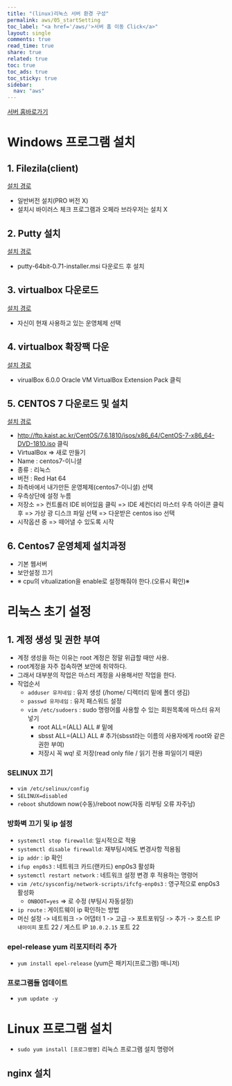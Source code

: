 ```yaml
---
title: "(linux)리눅스 서버 환경 구성"
permalink: aws/05_startSetting
toc_label: "<a href='/aws/'>서버 홈 이동 Click</a>"
layout: single
comments: true
read_time: true
share: true
related: true
toc: true
toc_ads: true
toc_sticky: true
sidebar:
  nav: "aws"
---
```

[서버 홈바로가기](../aws)

# Windows 프로그램 설치
## 1. Filezila(client)
[설치 경로](https://filezilla-project.org/download.php?type=client)
- 일반버전 설치(PRO 버전 X)
- 설치시 바이러스 체크 프로그램과 오페라 브라우저는 설치 X

## 2. Putty 설치
[설치 경로](https://www.chiark.greenend.org.uk/~sgtatham/putty/latest.html)
- putty-64bit-0.71-installer.msi 다운로드 후 설치

## 3. virtualbox 다운로드
[설치 경로](https://www.virtualbox.org/wiki/Downloads)
- 자신이 현재 사용하고 있는 운영체제 선택

## 4. virtualbox 확장팩 다운
[설치 경로](https://www.virtualbox.org/wiki/Downloads)
- virualBox 6.0.0 Oracle VM VirtualBox Extension Pack 클릭

## 5. CENTOS 7 다운로드 및 설치
[설치 경로](http://mirrors.oit.uci.edu/centos/7.6.1810/isos/x86_64/)
- http://ftp.kaist.ac.kr/CentOS/7.6.1810/isos/x86_64/CentOS-7-x86_64-DVD-1810.iso 클릭
- VirtualBox => 새로 만들기
- Name : centos7-이니셜
- 종류 : 리눅스
- 버전 : Red Hat 64
- 좌측바에서 내가만든 운영체제(centos7-이니셜) 선택
- 우측상단에 설정 누름
- 저장소 => 컨트롤러 IDE 비어있음 클릭 => IDE 세컨더리 마스터 우측 아이콘 클릭 후 => 가상 광 디스크 파일 선택 => 다운받은 centos iso 선택
- 시작옵션 중 => 떼어낼 수 있도록 시작

## 6. Centos7 운영체제 설치과정
- 기본 웹서버
- 보안설정 끄기
- ※ cpu의 vitualization을 enable로 설정해줘야 한다.(오류시 확인)※


# 리눅스 초기 설정
## 1. 계정 생성 및 권한 부여
- 계정 생성을 하는 이유는 root 계정은 정말 위급할 때만 사용.
- root계정을 자주 접속하면 보안에 취약하다.
- 그래서 대부분의 작업은 마스터 계정을 사용해서만 작업을 한다.
- 작업순서
  + `adduser 유저네임` : 유저 생성 (/home/ 디렉터리 밑에 폴더 생김)
  + `passwd 유저네임` : 유저 패스워드 설정
  + `vim /etc/sudoers` : sudo 명령어를 사용할 수 있는 회원목록에 마스터 유저 넣기
    * root ALL=(ALL) ALL # 밑에
    * sbsst ALL=(ALL) ALL # 추가(sbsst라는 이름의 사용자에게 root와 같은 권한 부여)
    * 저장시 꼭 wq! 로 저장(read only file / 읽기 전용 파일이기 때문)

### SELINUX 끄기
- `vim /etc/selinux/config`
- `SELINUX=disabled`
- `reboot`
shutdown now(수동)/reboot now(자동 리부팅 오류 자주남)

### 방화벽 끄기 및 ip 설정
- `systemctl stop firewalld`: 일시적으로 적용
- `systemctl disable firewalld`: 재부팅시에도 변경사항 적용됨
- `ip addr` : ip 확인
- `ifup enp0s3` : 네트워크 카드(랜카드) enp0s3 활성화
- `systemctl restart network` : 네트워크 설정 변경 후 적용하는 명령어
- `vim /etc/sysconfig/network-scripts/ifcfg-enp0s3` : 영구적으로 enp0s3 활성화
  + `ONBOOT=yes` => 로 수정 (부팅시 자동설정)
- `ip route` : 게이트웨이 ip 확인하는 방법
- 머신 설정 -> 네트워크 -> 어댑터 1 -> 고급 -> 포트포워딩 -> 추가 -> 호스트 IP `내아이피` 포트 22 / 게스트 IP `10.0.2.15` 포트 22

### epel-release yum 리포지터리 추가
- `yum install epel-release` (yum은 패키지(프로그램) 매니저)

### 프로그램들 업데이트
- `yum update -y`

# Linux 프로그램 설치
- `sudo yum install [프로그램명]` 리눅스 프로그램 설치 명령어

## nginx 설치